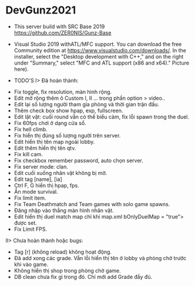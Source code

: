 # DevGunz2021

* This server build with SRC Base 2019 https://github.com/ZER0NIS/Gunz-Base

* Visual Studio 2019 withATL/MFC support. You can download the free Community edition at https://www.visualstudio.com/downloads/. In the installer, select the "Desktop development with C++," and on the right under "Summary," select "MFC and ATL support (x86 and x64)." Picture here).
* TODO'S
I> Đã hoàn thành:

- Fix toggle, fix resolution, màn hình rộng.
- Edit mở rộng thêm ô Custom I, II ... trong phần option > video..
- Edit lại số lượng người tham gia phòng và thời gian trận đấu.
- Thêm check box show hpap, exp, fullscreen.
- Edit lặt vặt: cuối round vẫn có thể biểu cảm, fix lỗi spawn trong the duel.
- Fix 60fps chơi ở dạng cửa sổ.
- Fix hell climb.
- Fix hiển thị đúng số lượng người trên server.
- Edit hiển thị tên map ngoài lobby.
- Edit thêm hiển thị tên qtv.
- Fix kill cam.
- Fix checkbox remember password, auto chọn server.
- Fix server mode: clan.
- Edit cuối xuống nhân vật không bị mờ.
- Edit tag [name], [ia]
- Ctrl F, G hiển thị hpap, fps.
- Ẩn mode survival.
- Fix limit item.
- Fix Team Deathmatch and Team games with solo game spawns.
- Đăng nhập vào thẳng màn hình nhân vật.
- Edit hiển thị duel match map chỉ khi map.xml bOnlyDuelMap = "true"> được set.
- Fix Limit FPS. 



II> Chưa hoàn thành hoặc bugs:

- Tag [r] (không reload) không hoạt động.
- Đã add xong các grade. Vẫn lỗi hiển thị tên ở lobby và phòng chờ trước khi vào game.
- Không hiển thị shop trong phòng chờ game.
- DB clean chưa fix gì trong đó. Chỉ mới add Grade đầy đủ.